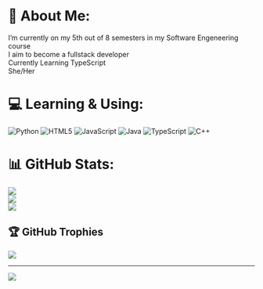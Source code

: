 # 💫 About Me:
I’m currently on my 5th out of 8 semesters in my Software Engeneering course<br>I aim to become a fullstack developer<br>Currently Learning TypeScript<br>She/Her


# 💻 Learning & Using:
![Python](https://img.shields.io/badge/python-3670A0?style=plastic&logo=python&logoColor=ffdd54) ![HTML5](https://img.shields.io/badge/html5-%23E34F26.svg?style=plastic&logo=html5&logoColor=white) ![JavaScript](https://img.shields.io/badge/javascript-%23323330.svg?style=plastic&logo=javascript&logoColor=%23F7DF1E) ![Java](https://img.shields.io/badge/java-%23ED8B00.svg?style=plastic&logo=openjdk&logoColor=white) ![TypeScript](https://img.shields.io/badge/typescript-%23007ACC.svg?style=plastic&logo=typescript&logoColor=white) ![C++](https://img.shields.io/badge/c++-%2300599C.svg?style=plastic&logo=c%2B%2B&logoColor=white)
# 📊 GitHub Stats:
![](https://github-readme-stats.vercel.app/api?username=Sabi-Hase&theme=radical&hide_border=false&include_all_commits=false&count_private=false)<br/>
![](https://nirzak-streak-stats.vercel.app/?user=Sabi-Hase&theme=radical&hide_border=false)<br/>
![](https://github-readme-stats.vercel.app/api/top-langs/?username=Sabi-Hase&theme=radical&hide_border=false&include_all_commits=false&count_private=false&layout=compact)

## 🏆 GitHub Trophies
![](https://github-profile-trophy.vercel.app/?username=Sabi-Hase&theme=radical&no-frame=true&no-bg=false&margin-w=4)

---
[![](https://visitcount.itsvg.in/api?id=Sabi-Hase&icon=7&color=5)](https://visitcount.itsvg.in)

<!-- Proudly created with GPRM ( https://gprm.itsvg.in ) -->
